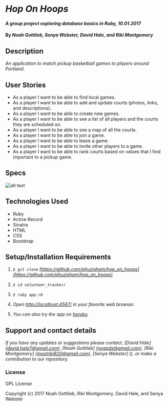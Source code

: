 # _Hop On Hoops_

#### _A group project exploring database basics in Ruby, 10.01.2017_

#### By _Noah Gottlieb, Senya Webster, David Hale, and Riki Montgomery_

## Description

_An application to match pickup basketball games to players around Portland._

## User Stories

* As a player I want to be able to find local games.
* As a player I want to be able to add and update courts (photos, links, and descriptions).
* As a player I want to be able to create new games.
* As a player I want to be able to see a list of all players and the courts they are scheduled on.
* As a player I want to be able to see a map of all the courts.
* As a player I want to be able to join a game.
* As a player I want to be able to leave a game.
* As a player I want to be able to invite other players to a game.
* As a player I want to be able to rank courts based on values that I find important to a pickup game.

## Specs

![alt text](... "Database tables")

## Technologies Used

* Ruby
* Active Record
* Sinatra
* HTML
* CSS
* Bootstrap

## Setup/Installation Requirements

1. _`$ git clone` [https://github.com/phuzisham/hop_on_hoops](https://github.com/phuzisham/hop_on_hoops)_

2. _`$ cd volunteer_tracker/`_

3. _`$ ruby app.rb`_

4. _Open [http://localhost:4567/](http://localhost:4567/) in your favorite web browser._

5. _You can also try the app on [heroku](https://...com/)._

## Support and contact details

_If you have any updates or suggestions please contact, [David Hale] (david.hale7@gmail.com), [Noah Gottlieb] (nogpdx@gmail.com), [Riki Montgomery] (mostriki820@gmail.com), [Senya Webster] (), or make a contribution to our repository._

### License

GPL License

Copyright (c) 2017 Noah Gottlieb, Riki Montgomery, David Hale, and Senya Webster
